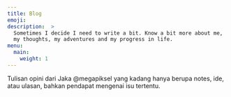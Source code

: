 ```yaml
---
title: Blog
emoji:        
description:  >
  Sometimes I decide I need to write a bit. Know a bit more about me,
  my thoughts, my adventures and my progress in life.
menu:
  main:
    weight: 1
---
```


Tulisan opini dari Jaka @megapiksel yang kadang hanya berupa notes, ide, atau ulasan, bahkan pendapat mengenai isu tertentu. 